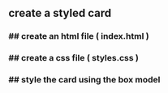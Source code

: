 ## create a styled card

### ## create an html file ( index.html )

### ## create a css file ( styles.css )

### ## style the card using the box model
